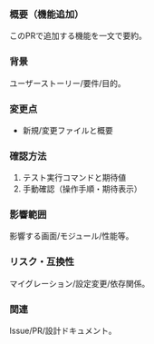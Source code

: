 ### 概要（機能追加）
このPRで追加する機能を一文で要約。

### 背景
ユーザーストーリー/要件/目的。

### 変更点
- 新規/変更ファイルと概要

### 確認方法
1. テスト実行コマンドと期待値
2. 手動確認（操作手順・期待表示）

### 影響範囲
影響する画面/モジュール/性能等。

### リスク・互換性
マイグレーション/設定変更/依存関係。

### 関連
Issue/PR/設計ドキュメント。
